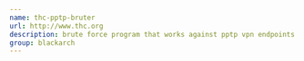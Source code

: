 ```yaml
---
name: thc-pptp-bruter
url: http://www.thc.org
description: brute force program that works against pptp vpn endpoints (tcp port 1723). URL : http://www.thc.org Groups : blackarch blackarch-cracker
group: blackarch
---
```

